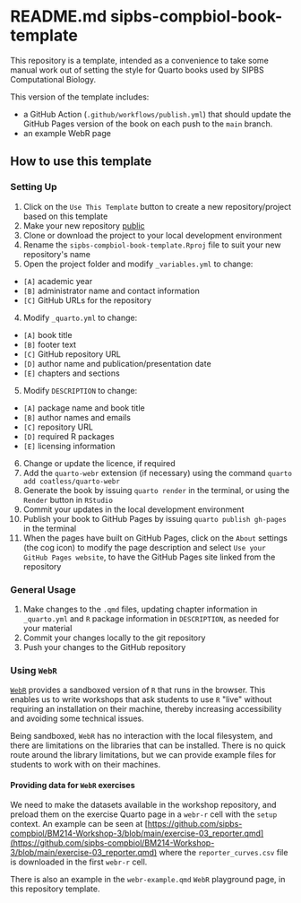 # README.md sipbs-compbiol-book-template

This repository is a template, intended as a convenience to take some manual work out of setting the style for Quarto books used by SIPBS Computational Biology.

This version of the template includes:

- a GitHub Action (`.github/workflows/publish.yml`) that should update the GitHub Pages version of the book on each push to the `main` branch.
- an example WebR page

## How to use this template

### Setting Up

1. Click on the `Use This Template` button to create a new repository/project based on this template
2. Make your new repository [public](https://docs.github.com/en/repositories/managing-your-repositorys-settings-and-features/managing-repository-settings/setting-repository-visibility)
3. Clone or download the project to your local development environment
4. Rename the `sipbs-compbiol-book-template.Rproj` file to suit your new repository's name
5. Open the project folder and modify `_variables.yml` to change:
  - `[A]` academic year
  - `[B]` administrator name and contact information
  - `[C]` GitHub URLs for the repository
4. Modify `_quarto.yml` to change:
  - `[A]` book title
  - `[B]` footer text
  - `[C]` GitHub repository URL
  - `[D]` author name and publication/presentation date
  - `[E]` chapters and sections
5. Modify `DESCRIPTION` to change:
  - `[A]` package name and book title
  - `[B]` author names and emails
  - `[C]` repository URL
  - `[D]` required R packages
  - `[E]` licensing information
6. Change or update the licence, if required
7. Add the `quarto-webr` extension (if necessary) using the command `quarto add coatless/quarto-webr`
8. Generate the book by issuing `quarto render` in the terminal, or using the `Render` button in `RStudio`
9. Commit your updates in the local development environment
10. Publish your book to GitHub Pages by issuing `quarto publish gh-pages` in the terminal
11. When the pages have built on GitHub Pages, click on the `About` settings (the cog icon) to modify the page description and select `Use your GitHub Pages website`, to have the GitHub Pages site linked from the repository

### General Usage

1. Make changes to the `.qmd` files, updating chapter information in `_quarto.yml` and `R` package information in `DESCRIPTION`, as needed for your material
2. Commit your changes locally to the git repository
3. Push your changes to the GitHub repository

### Using `WebR`

[`WebR`](https://github.com/coatless/quarto-webr) provides a sandboxed version of `R` that runs in the browser. This enables us to write workshops that ask students to use `R` "live" without requiring an installation on their machine, thereby increasing accessibility and avoiding some technical issues.

Being sandboxed, `WebR` has no interaction with the local filesystem, and there are limitations on the libraries that can be installed. There is no quick route around the library limitations, but we can provide example files for students to work with on their machines.

#### Providing data for `WebR` exercises

We need to make the datasets available in the workshop repository, and preload them on the exercise Quarto page in a `webr-r` cell with the `setup` context. An example can be seen at [https://github.com/sipbs-compbiol/BM214-Workshop-3/blob/main/exercise-03_reporter.qmd](https://github.com/sipbs-compbiol/BM214-Workshop-3/blob/main/exercise-03_reporter.qmd) where the `reporter_curves.csv` file is downloaded in the first `webr-r` cell.

There is also an example in the `webr-example.qmd` `WebR` playground page, in this repository template.
